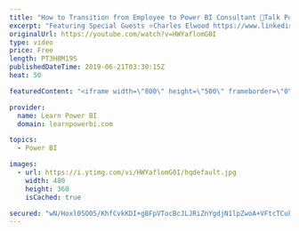 ```yaml
---
title: "How to Transition from Employee to Power BI Consultant 🔴Talk Power BI LIVE (Subscribe & Join)"
excerpt: "Featuring Special Guests ⭐Charles Elwood https://www.linkedin.com/in/charleselwood ⭐Diego Lopez https://www.linkedin.com/in/dlopezm ⭐Grace Teoh https://www.linkedin.com/in/graceteohwx & https://www.lightdotlab.com   ✅ Subscribe and click the 🔔 to join me 🔴 LIVE. Discuss the latest in Power BI and ask"
originalUrl: https://youtube.com/watch?v=HWYaflomG0I
type: video
price: Free
length: PT3H8M19S
publishedDateTime: 2019-06-21T03:30:15Z
heat: 50

featuredContent: "<iframe width=\"800\" height=\"500\" frameborder=\"0\" src=\"https://www.youtube.com/embed/HWYaflomG0I\" allow=\"accelerometer; autoplay; encrypted-media; gyroscope; picture-in-picture\" allowfullscreen></iframe>"

provider:
  name: Learn Power BI
  domain: learnpowerbi.com

topics:
  - Power BI

images:
  - url: https://i.ytimg.com/vi/HWYaflomG0I/hqdefault.jpg
    width: 480
    height: 360
    isCached: true

secured: "wN/Hoxl05O05/KhfCvkKDI+gBFpVTocBcJLJRiZnYgdjN1lpZwoA+VFtcTCukoOaI4G1J36qjhBm9zAbhzwmTfClswvvn3HhDJLhIusdA4I2jCMyY4DhgGDV/x8c3Oxy7cME5G2qblDQzCn5TKuP1dMIifBQ9z0mIek5RCcufEgD3yOaTk3oeRhRzUqUyV2ToKiodSALCcljHjN5zg2xzG/rg8Wu7gwFuGBbTEI9Ws3rNPYQezLEcbK+BQAvWcc/Ee76DKM4mmsIwmSmd1KarDvjjs9Vhctw2XnsSA/gaGwY+zb4E8Ie4PS9ZQaornuRn/n5dBEBYbvtvUJwYzQacIjA7k91uPXIoTw/0NdHVxTjHCRy8S4HOrEpkAD3tFxzWFWpq63QViEQh13RYO5g0yWOZ95o5bz2On/Hc0tjIPc=;Wl5BCp3yzGhRCC1Mxdh5Wg=="
---
```


